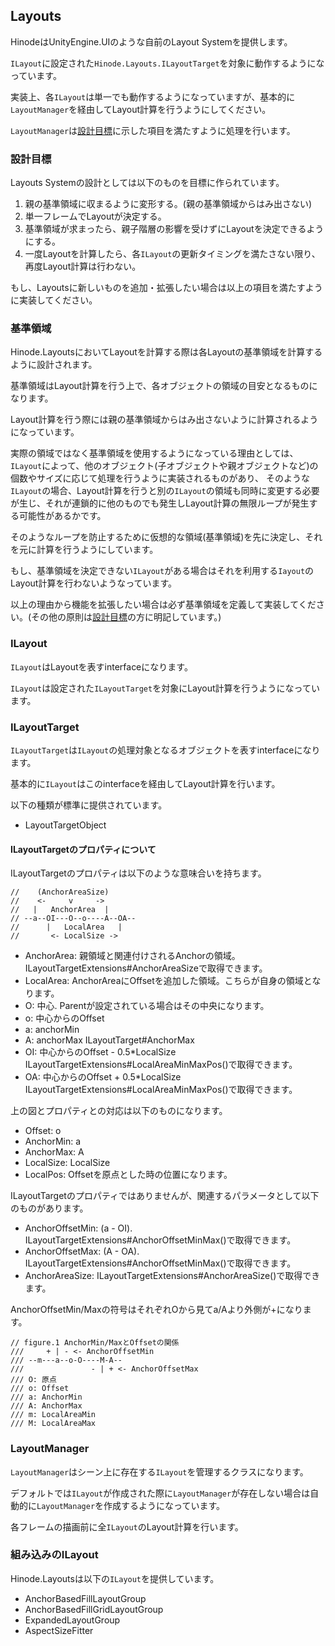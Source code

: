 ﻿## Layouts

HinodeはUnityEngine.UIのような自前のLayout Systemを提供します。

`ILayout`に設定された`Hinode.Layouts.ILayoutTarget`を対象に動作するようになっています。

実装上、各`ILayout`は単一でも動作するようになっていますが、基本的に`LayoutManager`を経由してLayout計算を行うようにしてください。

`LayoutManager`は[設計目標](#設計目標)に示した項目を満たすように処理を行います。

### 設計目標

Layouts Systemの設計としては以下のものを目標に作られています。

1. 親の基準領域に収まるように変形する。(親の基準領域からはみ出さない)
1. 単一フレームでLayoutが決定する。
1. 基準領域が求まったら、親子階層の影響を受けずにLayoutを決定できるようにする。
1. 一度Layoutを計算したら、各`ILayout`の更新タイミングを満たさない限り、再度Layout計算は行わない。

もし、Layoutsに新しいものを追加・拡張したい場合は以上の項目を満たすように実装してください。

### 基準領域

Hinode.LayoutsにおいてLayoutを計算する際は各Layoutの基準領域を計算するように設計されます。

基準領域はLayout計算を行う上で、各オブジェクトの領域の目安となるものになります。

Layout計算を行う際には親の基準領域からはみ出さないように計算されるようになっています。

実際の領域ではなく基準領域を使用するようになっている理由としては、
`ILayout`によって、他のオブジェクト(子オブジェクトや親オブジェクトなど)の個数やサイズに応じて処理を行うように実装されるものがあり、
そのような`ILayout`の場合、Layout計算を行うと別の`ILayout`の領域も同時に変更する必要が生じ、それが連鎖的に他のものでも発生しLayout計算の無限ループが発生する可能性があるかです。

そのようなループを防止するために仮想的な領域(基準領域)を先に決定し、それを元に計算を行うようにしています。

もし、基準領域を決定できない`ILayout`がある場合はそれを利用する`Iayout`のLayout計算を行わないようなっています。

以上の理由から機能を拡張したい場合は必ず基準領域を定義して実装してください。(その他の原則は[設計目標](#設計目標)の方に明記しています。)

### ILayout

`ILayout`はLayoutを表すinterfaceになります。

`ILayout`は設定された`ILayoutTarget`を対象にLayout計算を行うようになっています。


### ILayoutTarget

`ILayoutTarget`は`ILayout`の処理対象となるオブジェクトを表すinterfaceになります。

基本的に`ILayout`はこのinterfaceを経由してLayout計算を行います。

以下の種類が標準に提供されています。

- LayoutTargetObject

#### ILayoutTargetのプロパティについて

ILayoutTargetのプロパティは以下のような意味合いを持ちます。

```
//    (AnchorAreaSize)
//    <-     v     ->
//   |   AnchorArea  |
// --a--OI---O--o----A--OA--
//      |   LocalArea   |
//       <- LocalSize ->
```
- AnchorArea: 親領域と関連付けされるAnchorの領域。 ILayoutTargetExtensions#AnchorAreaSizeで取得できます。
- LocalArea: AnchorAreaにOffsetを追加した領域。こちらが自身の領域となります。
- O: 中心. Parentが設定されている場合はその中央になります。
- o: 中心からのOffset
- a: anchorMin
- A: anchorMax			ILayoutTarget#AnchorMax
- OI: 中心からのOffset - 0.5*LocalSize ILayoutTargetExtensions#LocalAreaMinMaxPos()で取得できます。
- OA: 中心からのOffset + 0.5*LocalSize ILayoutTargetExtensions#LocalAreaMinMaxPos()で取得できます。

上の図とプロパティとの対応は以下のものになります。

- Offset: o
- AnchorMin: a
- AnchorMax: A
- LocalSize: LocalSize
- LocalPos: Offsetを原点とした時の位置になります。

ILayoutTargetのプロパティではありませんが、関連するパラメータとして以下のものがあります。

- AnchorOffsetMin: (a - OI). ILayoutTargetExtensions#AnchorOffsetMinMax()で取得できます。
- AnchorOffsetMax: (A - OA). ILayoutTargetExtensions#AnchorOffsetMinMax()で取得できます。
- AnchorAreaSize: ILayoutTargetExtensions#AnchorAreaSize()で取得できます。

AnchorOffsetMin/Maxの符号はそれぞれOから見てa/Aより外側が+になります。

```
// figure.1 AnchorMin/MaxとOffsetの関係
///     + | - <- AnchorOffsetMin
/// --m---a--o-O----M-A--
///               - | + <- AnchorOffsetMax
/// O: 原点
/// o: Offset
/// a: AnchorMin
/// A: AnchorMax
/// m: LocalAreaMin
/// M: LocalAreaMax
```

### LayoutManager

`LayoutManager`はシーン上に存在する`ILayout`を管理するクラスになります。

デフォルトでは`ILayout`が作成された際に`LayoutManager`が存在しない場合は自動的に`LayoutManager`を作成するようになっています。

各フレームの描画前に全`ILayout`のLayout計算を行います。

### 組み込みのILayout

Hinode.Layoutsは以下の`ILayout`を提供しています。

- AnchorBasedFillLayoutGroup
- AnchorBasedFillGridLayoutGroup
- ExpandedLayoutGroup
- AspectSizeFitter

